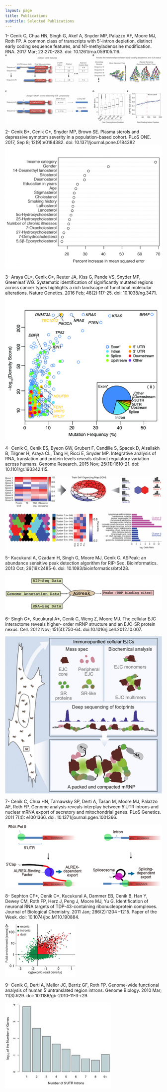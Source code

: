 ```yaml
---
layout: page
title: Publications
subtitle: Selected Publications
---
```


1- Cenik C, Chua HN, Singh G, Akef A, Snyder MP, Palazzo AF, Moore MJ, Roth FP. A common class of transcripts with 5’-intron depletion, distinct early coding sequence features, and N1-methyladenosine modification. RNA. 2017 Mar; 23:270-283. doi: 10.1261/rna.059105.116.  
![RF](/img/RF.jpg)

2- Cenik B*, Cenik C*, Snyder MP, Brown SE. Plasma sterols and depressive symptom severity in a population-based cohort. PLoS ONE. 2017, Sep 8; 12(9):e0184382. doi: 10.1371/journal.pone.0184382  
![Variable Importance](/img/Variable_FeatureImportance.jpg)

3- Araya CL*, Cenik C*, Reuter JA, Kiss G, Pande VS, Snyder MP, Greenleaf WG. Systematic identification of significantly mutated regions across cancer types highlights a rich landscape of functional molecular alterations. Nature Genetics. 2016 Feb; 48(2):117-25. doi: 10.1038/ng.3471.  
![SMR](/img/CancerBioinformatics-01.jpg)

4- Cenik C, Cenik ES, Byeon GW, Grubert F, Candille S, Spacek D, Alsallakh B, Tilgner H, Araya CL, Tang H, Ricci E, Snyder MP. Integrative analysis of RNA, translation and protein levels reveals distinct regulatory variation across humans. Genome Research. 2015 Nov; 25(11):1610-21. doi: 10.1101/gr.193342.115.  

![TranslationVariation](/img/TranslationVariation.jpg)

5- Kucukural A, Ozadam H, Singh G, Moore MJ, Cenik C. ASPeak: an abundance sensitive peak detection algorithm for RIP-Seq. Bioinformatics. 2013 Oct; 29(19):2485-6. doi: 10.1093/bioinformatics/btt428.  

![ASPeak](/img/ASPeak.jpg)

6- Singh G*, Kucukural A*, Cenik C, Weng Z, Moore MJ. The cellular EJC interactome reveals higher- order mRNP structure and an EJC-SR protein nexus. Cell. 2012 Nov; 151(4):750-64. doi:10.1016/j.cell.2012.10.007.  

![Cell](/img/CellAbstract.jpg)

7- Cenik C, Chua HN, Tarnawsky SP, Derti A, Tasan M, Moore MJ, Palazzo AF, Roth FP. Genome analysis reveals interplay between 5’UTR introns and nuclear mRNA export of secretory and mitochondrial genes. PLoS Genetics. 2011 7(4): e1001366. doi: 10.1371/journal.pgen.1001366.  

![ALREX](/img/ALREX.jpg)

8- Sephton CF*, Cenik C*, Kucukural A, Dammer EB, Cenik B, Han Y, Dewey CM, Roth FP, Herz J, Peng J, Moore MJ, Yu G. Identification of neuronal RNA targets of TDP-43-containing ribonucleoprotein complexes. Journal of Biological Chemistry. 2011 Jan; 286(2):1204 –1215. Paper of the Week. doi: 10.1074/jbc.M110.190884.  

![TDP43](/img/TDP43.gif)

9- Cenik C, Derti A, Mellor JC, Berriz GF, Roth FP. Genome-wide functional analysis of human 5'untranslated region introns. Genome Biology. 2010 Mar; 11(3):R29. doi: 10.1186/gb-2010-11-3-r29.  

![5UTR](/img/5UTR.jpg)
